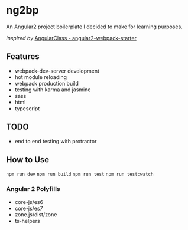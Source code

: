 # ng2bp
An Angular2 project boilerplate I decided to make for learning purposes.

*inspired by* [AngularClass - angular2-webpack-starter](https://github.com/AngularClass/angular2-webpack-starter)

## Features
- webpack-dev-server development
- hot module reloading
- webpack production build
- testing with karma and jasmine
- sass
- html
- typescript

## TODO
- end to end testing with protractor

## How to Use
`npm run dev`
`npm run build`
`npm run test`
`npm run test:watch`

### Angular 2 Polyfills
- core-js/es6
- core-js/es7
- zone.js/dist/zone
- ts-helpers
